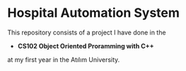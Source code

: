 # Hospital Automation System

This repository consists of a project I have done in the 

* **CS102 Object Oriented Proramming with C++**

at my first year in the Atılım University.

